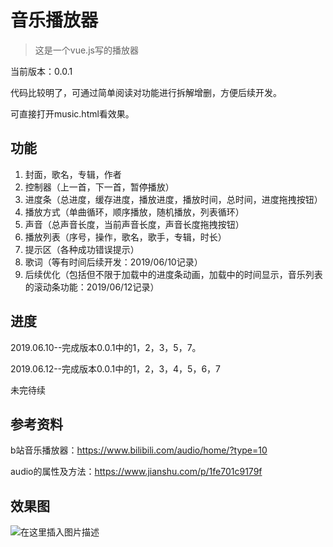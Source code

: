 # 音乐播放器

> 这是一个vue.js写的播放器

当前版本：0.0.1

代码比较明了，可通过简单阅读对功能进行拆解增删，方便后续开发。

可直接打开music.html看效果。

## 功能

1. 封面，歌名，专辑，作者
2. 控制器（上一首，下一首，暂停播放）
3. 进度条（总进度，缓存进度，播放进度，播放时间，总时间，进度拖拽按钮）
4. 播放方式（单曲循环，顺序播放，随机播放，列表循环）
5. 声音（总声音长度，当前声音长度，声音长度拖拽按钮）
6. 播放列表（序号，操作，歌名，歌手，专辑，时长）
7. 提示区（各种成功错误提示）
8. 歌词（等有时间后续开发：2019/06/10记录）
9. 后续优化（包括但不限于加载中的进度条动画，加载中的时间显示，音乐列表的滚动条功能：2019/06/12记录）

## 进度

2019.06.10--完成版本0.0.1中的1，2，3，5，7。

2019.06.12--完成版本0.0.1中的1，2，3，4，5，6，7

未完待续

## 参考资料
b站音乐播放器：https://www.bilibili.com/audio/home/?type=10

audio的属性及方法：https://www.jianshu.com/p/1fe701c9179f

## 效果图
![在这里插入图片描述](https://img-blog.csdnimg.cn/2019061209372622.png?x-oss-process=image/watermark,type_ZmFuZ3poZW5naGVpdGk,shadow_10,text_aHR0cHM6Ly9ibG9nLmNzZG4ubmV0L3FxXzM5OTc0MzMx,size_16,color_FFFFFF,t_70)
